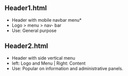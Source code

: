 ## Header1.html
* Header with mobile navbar menu*  
* Logo > menu > nav- bar 
* Use: General purpose


## Header2.html  
* Header with side vertical menu 
* left: Logo and Menu | Right: Content
* Use: Popular on information and administrative panels.
